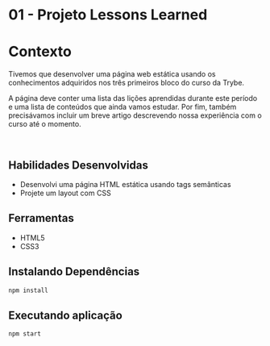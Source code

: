 # 01 - Projeto Lessons Learned

# Contexto
Tivemos que desenvolver uma página web estática usando os conhecimentos adquiridos nos três primeiros bloco do curso da Trybe.

A página deve conter uma lista das lições aprendidas durante este período e uma lista de conteúdos que ainda vamos estudar. Por fim, também precisávamos incluir um breve artigo descrevendo nossa experiência com o curso até o momento.

<br>

##  Habilidades Desenvolvidas

* Desenvolvi uma página HTML estática usando tags semânticas
* Projete um layout com CSS

## Ferramentas

* HTML5
* CSS3

## Instalando Dependências

``` bash
npm install
``` 

## Executando aplicação

  ``` bash
  npm start
  ```
